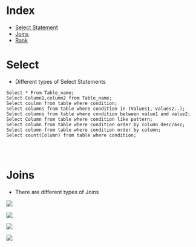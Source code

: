 # Index
- [Select Statement](#Select)
- [Joins](#Joins)
- [Rank](#Rank-in-SQL)



# Select
- Different types of Select Statements
```
Select * From Table_name;
Select Column1,column2 from Table_name;
Select coulmn from table where condition;
select columns from table where condition in (Values1, values2..);
Select columns from table where condition between value1 and value2;
Select Column from table where condition like pattern;
Select column from table where condition order by column desc/asc;
Select column from table where condition order by column;
Select count(Column) from table where condition;




 ```
# Joins
- There are different types of Joins

 ![](https://github.com/mohamedanasmmd/Interview-Preperation/blob/master/img_fulljoin.gif)  
 
 ![](https://github.com/mohamedanasmmd/Interview-Preperation/blob/master/img_innerjoin.gif) 
 
 ![](https://github.com/mohamedanasmmd/Interview-Preperation/blob/master/img_leftjoin.gif) 
 
 ![](https://github.com/mohamedanasmmd/Interview-Preperation/blob/master/img_rightjoin.gif) 
